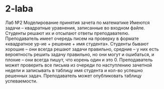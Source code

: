 # 2-laba
Лаб №2
Моделирование принятия зачета по математике
Имеются задачи – квадратные уравнения, записанные во входном файле. Студенты решают их и отсылают ответы преподавателю. Преподаватель имеет очередь писем на проверку в формате  «квадратное ур-ие + решение + имя студента». Студенты бывают хорошие – они всегда решают  задачи правильно, средние – у них есть вероятность решить задачу правильно, но они могут и 
ошибаться, и плохие – они всегда пишут, что корень один и это 0. Преподаватель может  проверить все письма из очереди по наступлению зачетной недели и записывать в таблицу имя  студента и кол-во успешно решенных задач. Преподаватель может опубликовать таблицу  успеваемости.
